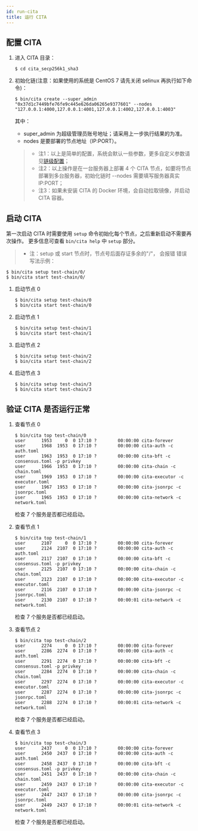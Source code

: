 ```yaml
---
id: run-cita
title: 运行 CITA
---
```


## 配置 CITA

1. 进入 CITA 目录：

   ```shell
   $ cd cita_secp256k1_sha3
   ```

2. 初始化链(注意：如果使用的系统是 CentOS 7 请先关闭 selinux 再执行如下命令)：

   ```shell
   $ bin/cita create --super_admin "0x37d1c7449bfe76fe9c445e626da06265e9377601" --nodes "127.0.0.1:4000,127.0.0.1:4001,127.0.0.1:4002,127.0.0.1:4003"
   ```

   其中：
   * super_admin 为超级管理员账号地址；请采用上一步执行结果的为准。
   * nodes 是要部署的节点地址（IP:PORT）。

   > * 注1：以上是简单的配置，系统会默认一些参数，更多自定义参数请见[链级配置]；
   > * 注2：以上操作是在一台服务器上部署 4 个 CITA 节点，如要将节点部署到多台服务器，初始化链时 --nodes 需要填写服务器真实 IP:PORT；
   > * 注3：如果未安装 CITA 的 Docker 环境，会自动拉取镜像，并启动 CITA 容器。

## 启动 CITA

第一次启动 CITA 时需要使用 `setup` 命令初始化每个节点，之后重新启动不需要再次操作。
更多信息可查看 `bin/cita help` 中 `setup` 部分。
> * 注：setup 或 start 节点时，节点号后面存证多余的"/"， 会报错
错误写法示例： 
```shell 
$ bin/cita setup test-chain/0/
$ bin/cita start test-chain/0/
```

1. 启动节点 0

   ```shell
   $ bin/cita setup test-chain/0
   $ bin/cita start test-chain/0
   ```

2. 启动节点 1

   ```shell
   $ bin/cita setup test-chain/1
   $ bin/cita start test-chain/1
   ```

3. 启动节点 2

   ```shell
   $ bin/cita setup test-chain/2
   $ bin/cita start test-chain/2
   ```

4. 启动节点 3

   ```shell
   $ bin/cita setup test-chain/3
   $ bin/cita start test-chain/3
   ```

## 验证 CITA 是否运行正常

1. 查看节点 0

   ```shell
   $ bin/cita top test-chain/0
   user      1953     0  0 17:10 ?        00:00:00 cita-forever
   user      1968  1953  0 17:10 ?        00:00:00 cita-auth -c auth.toml
   user      1963  1953  0 17:10 ?        00:00:00 cita-bft -c consensus.toml -p privkey
   user      1966  1953  0 17:10 ?        00:00:00 cita-chain -c chain.toml
   user      1969  1953  0 17:10 ?        00:00:00 cita-executor -c executor.toml
   user      1967  1953  0 17:10 ?        00:00:00 cita-jsonrpc -c jsonrpc.toml
   user      1965  1953  0 17:10 ?        00:00:00 cita-network -c network.toml
   ```

   检查 7 个服务是否都已经启动。

2. 查看节点 1

   ```shell
   $ bin/cita top test-chain/1
   user      2107     0  0 17:10 ?        00:00:00 cita-forever
   user      2124  2107  0 17:10 ?        00:00:00 cita-auth -c auth.toml
   user      2117  2107  0 17:10 ?        00:00:00 cita-bft -c consensus.toml -p privkey
   user      2125  2107  0 17:10 ?        00:00:00 cita-chain -c chain.toml
   user      2123  2107  0 17:10 ?        00:00:00 cita-executor -c executor.toml
   user      2116  2107  0 17:10 ?        00:00:00 cita-jsonrpc -c jsonrpc.toml
   user      2130  2107  0 17:10 ?        00:00:01 cita-network -c network.toml
   ```

   检查 7 个服务是否都已经启动。

3. 查看节点 2

   ```shell
   $ bin/cita top test-chain/2
   user      2274     0  0 17:10 ?        00:00:00 cita-forever
   user      2286  2274  0 17:10 ?        00:00:00 cita-auth -c auth.toml
   user      2291  2274  0 17:10 ?        00:00:00 cita-bft -c consensus.toml -p privkey
   user      2284  2274  0 17:10 ?        00:00:00 cita-chain -c chain.toml
   user      2297  2274  0 17:10 ?        00:00:00 cita-executor -c executor.toml
   user      2287  2274  0 17:10 ?        00:00:00 cita-jsonrpc -c jsonrpc.toml
   user      2288  2274  0 17:10 ?        00:00:01 cita-network -c network.toml
   ```

   检查 7 个服务是否都已经启动。

4. 查看节点 3

   ```shell
   $ bin/cita top test-chain/3
   user      2437     0  0 17:10 ?        00:00:00 cita-forever
   user      2450  2437  0 17:10 ?        00:00:00 cita-auth -c auth.toml
   user      2458  2437  0 17:10 ?        00:00:00 cita-bft -c consensus.toml -p privkey
   user      2451  2437  0 17:10 ?        00:00:00 cita-chain -c chain.toml
   user      2459  2437  0 17:10 ?        00:00:00 cita-executor -c executor.toml
   user      2447  2437  0 17:10 ?        00:00:00 cita-jsonrpc -c jsonrpc.toml
   user      2449  2437  0 17:10 ?        00:00:01 cita-network -c network.toml
   ```

   检查 7 个服务是否都已经启动。

[链级配置]: ../configuration-guide/chain-config
